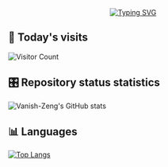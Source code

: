 <div align="center">
  <a href="https://git.io/typing-svg"><img src="https://readme-typing-svg.herokuapp.com?font=Fira+Code&weight=600&size=30&duration=2000&pause=1000&color=1B7DF7&center=true&vCenter=true&width=435&lines=Hi%2C+I'm+Vanish-Zeng!" alt="Typing SVG" /></a>
</div>

## 🐾 Today's visits

![Visitor Count](https://profile-counter.glitch.me/Vanish-Zeng/count.svg)

## 🎛️ Repository status statistics

![Vanish-Zeng's GitHub stats](https://github-readme-stats.vercel.app/api?username=Vanish-Zeng&show_icons=true&theme=tokyonight)

## 📊 Languages

[![Top Langs](https://github-readme-stats.vercel.app/api/top-langs/?username=Vanish-Zeng&layout=compact)](https://github.com/Vanish-Zeng/github-readme-stats)

<!--
**Vanish-Zeng/Vanish-Zeng** is a ✨ _special_ ✨ repository because its `README.md` (this file) appears on your GitHub profile.

Here are some ideas to get you started:

- 🔭 I’m currently working on ...
- 🌱 I’m currently learning ...
- 👯 I’m looking to collaborate on ...
- 🤔 I’m looking for help with ...
- 💬 Ask me about ...
- 📫 How to reach me: ...
- 😄 Pronouns: ...
- ⚡ Fun fact: ...
-->
